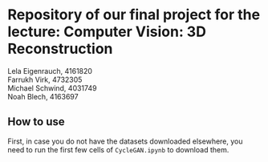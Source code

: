 # Repository of our final project for the lecture: Computer Vision: 3D Reconstruction
Lela Eigenrauch, 4161820  
Farrukh Virk, 4732305  
Michael Schwind, 4031749  
Noah Blech, 4163697  

## How to use
First, in case you do not have the datasets downloaded elsewhere, you need to run the first few cells of `CycleGAN.ipynb` to download them.  
